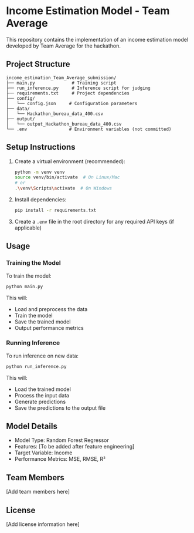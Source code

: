 # Income Estimation Model - Team Average

This repository contains the implementation of an income estimation model developed by Team Average for the hackathon.

## Project Structure

```
income_estimation_Team_Average_submission/
├── main.py              # Training script
├── run_inference.py     # Inference script for judging
├── requirements.txt     # Project dependencies
├── config/
│   └── config.json     # Configuration parameters
├── data/
│   └── Hackathon_bureau_data_400.csv
├── output/
│   └── output_Hackathon_bureau_data_400.csv
└── .env                # Environment variables (not committed)
```

## Setup Instructions

1. Create a virtual environment (recommended):
   ```bash
   python -m venv venv
   source venv/bin/activate  # On Linux/Mac
   # or
   .\venv\Scripts\activate  # On Windows
   ```

2. Install dependencies:
   ```bash
   pip install -r requirements.txt
   ```

3. Create a `.env` file in the root directory for any required API keys (if applicable)

## Usage

### Training the Model

To train the model:
```bash
python main.py
```

This will:
- Load and preprocess the data
- Train the model
- Save the trained model
- Output performance metrics

### Running Inference

To run inference on new data:
```bash
python run_inference.py
```

This will:
- Load the trained model
- Process the input data
- Generate predictions
- Save the predictions to the output file

## Model Details

- Model Type: Random Forest Regressor
- Features: [To be added after feature engineering]
- Target Variable: Income
- Performance Metrics: MSE, RMSE, R²

## Team Members

[Add team members here]

## License

[Add license information here]